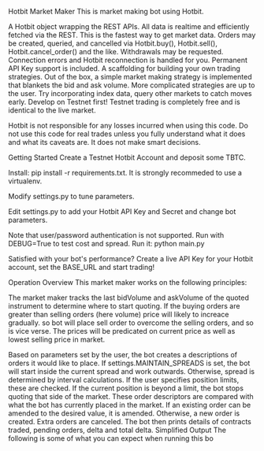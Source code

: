 Hotbit Market Maker
This is market making bot using Hotbit.

A Hotbit object wrapping the REST APIs.
All data is realtime and efficiently fetched via the REST. This is the fastest way to get market data.
Orders may be created, queried, and cancelled via Hotbit.buy(), Hotbit.sell(), Hotbit.cancel_order() and the like.
Withdrawals may be requested.
Connection errors and Hotbit reconnection is handled for you.
Permanent API Key support is included.
A scaffolding for building your own trading strategies.
Out of the box, a simple market making strategy is implemented that blankets the bid and ask volume.
More complicated strategies are up to the user. Try incorporating index data, query other markets to catch moves early.
Develop on Testnet first! Testnet trading is completely free and is identical to the live market.

Hotbit is not responsible for any losses incurred when using this code. Do not use this code for real trades unless you fully understand what it does and what its caveats are. It does not make smart decisions.

Getting Started
Create a Testnet Hotbit Account and deposit some TBTC.

Install: pip install -r requirements.txt. It is strongly recommeded to use a virtualenv.

Modify settings.py to tune parameters.

Edit settings.py to add your Hotbit API Key and Secret and change bot parameters.

Note that user/password authentication is not supported.
Run with DEBUG=True to test cost and spread.
Run it: python main.py

Satisfied with your bot's performance? Create a live API Key for your Hotbit account, set the BASE_URL and start trading!

Operation Overview
This market maker works on the following principles:

The market maker tracks the last bidVolume and askVolume of the quoted instrument to determine where to start quoting.
If the buying orders are greater than selling orders (here volume) price will likely to increace gradually.
so bot will place sell order to overcome the selling orders, and so is vice verse. The prices will be predicated on current price as well as lowest selling price in market.

Based on parameters set by the user, the bot creates a descriptions of orders it would like to place.
If settings.MAINTAIN_SPREADS is set, the bot will start inside the current spread and work outwards.
Otherwise, spread is determined by interval calculations.
If the user specifies position limits, these are checked. If the current position is beyond a limit, the bot stops quoting that side of the market.
These order descriptors are compared with what the bot has currently placed in the market.
If an existing order can be amended to the desired value, it is amended.
Otherwise, a new order is created.
Extra orders are canceled.
The bot then prints details of contracts traded, pending orders, delta and total delta.
Simplified Output
The following is some of what you can expect when running this bo
